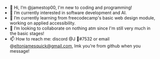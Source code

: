- 👋 Hi, I’m @jamestop00, I'm new to coding and programming!
- 👀 I’m currently interested in software development and AI.
- 🌱 I’m currently learning from freecodecamp's basic web design module, working on applied accessibility.
- 💞️ I’m looking to collaborate on nothing atm since I'm still very much in the basic stages!
- 📫 How to reach me: discord @J 🧡#7532 or email @eltonjamesquick@gmail.com, lmk you're from github when you message!

<!---
jamestop00/jamestop00 is a ✨ special ✨ repository because its `README.md` (this file) appears on your GitHub profile.
You can click the Preview link to take a look at your changes.
--->
